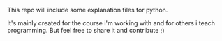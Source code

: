 This repo will include some explanation files for python.

It's mainly created for the course i'm working with and for others i teach programming.
But feel free to share it and contribute ;)
